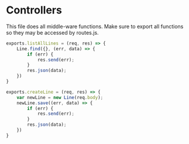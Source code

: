 # Controllers

This file does all middle-ware functions.
Make sure to export all functions so they may be accessed by routes.js.

```js
exports.listAllLines = (req, res) => {
    Line.find({}, (err, data) => {
        if (err) {
            res.send(err);
        }
        res.json(data);
    })
}

exports.createLine = (req, res) => {
    var newLine = new Line(req.body);
    newLine.save((err, data) => {
        if (err) {
            res.send(err);
        }
        res.json(data);
    })
}
```